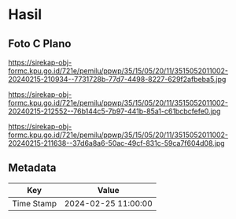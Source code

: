 # Hasil

## Foto C Plano

https://sirekap-obj-formc.kpu.go.id/721e/pemilu/ppwp/35/15/05/20/11/3515052011002-20240215-210934--7731728b-77d7-4498-8227-629f2afbeba5.jpg

https://sirekap-obj-formc.kpu.go.id/721e/pemilu/ppwp/35/15/05/20/11/3515052011002-20240215-212552--76b144c5-7b97-441b-85a1-c61bcbcfefe0.jpg

https://sirekap-obj-formc.kpu.go.id/721e/pemilu/ppwp/35/15/05/20/11/3515052011002-20240215-211638--37d6a8a6-50ac-49cf-831c-59ca7f604d08.jpg


## Metadata

| Key        | Value               |
| ---------- | ------------------- |
| Time Stamp | 2024-02-25 11:00:00 |



